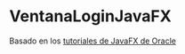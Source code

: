 # VentanaLoginJavaFX
Basado en los [tutoriales de JavaFX de Oracle](https://docs.oracle.com/javafx/2/get_started/jfxpub-get_started.htm)

